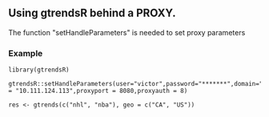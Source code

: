 ## Using gtrendsR behind a PROXY.

The function "setHandleParameters" is needed to set proxy parameters

### Example


``` {.r}
library(gtrendsR)

gtrendsR::setHandleParameters(user="victor",password="*******",domain="mydomain",proxyhost = "10.111.124.113",proxyport = 8080,proxyauth = 8)

res <- gtrends(c("nhl", "nba"), geo = c("CA", "US"))

```

